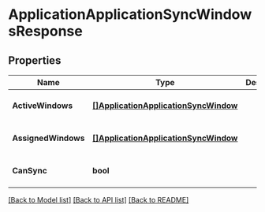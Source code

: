 # ApplicationApplicationSyncWindowsResponse

## Properties
Name | Type | Description | Notes
------------ | ------------- | ------------- | -------------
**ActiveWindows** | [**[]ApplicationApplicationSyncWindow**](applicationApplicationSyncWindow.md) |  | [optional] [default to null]
**AssignedWindows** | [**[]ApplicationApplicationSyncWindow**](applicationApplicationSyncWindow.md) |  | [optional] [default to null]
**CanSync** | **bool** |  | [optional] [default to null]

[[Back to Model list]](../README.md#documentation-for-models) [[Back to API list]](../README.md#documentation-for-api-endpoints) [[Back to README]](../README.md)


